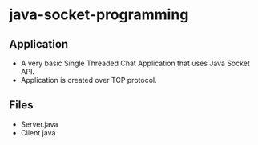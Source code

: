 # java-socket-programming

## Application

- A very basic Single Threaded Chat Application that uses Java Socket API.
- Application is created over TCP protocol.

## Files

- Server.java
- Client.java
